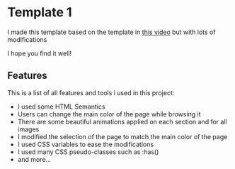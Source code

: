 # Template 1
I made this template based on the template in 
<a href="https://www.youtube.com/watch?v=_-eh8cwGGwg&list=PLDoPjvoNmBAzhFD3niPAa1C1gXG4cs14J&index=3">this video</a>
 but with lots of modifications
 
 I hope you find it well!
 
 ## Features
 This is a list of all features and tools i used in this project:
 *  I used some HTML Semantics
 *  Users can change the main color of the page while browsing it
 *  There are some beautiful animations applied on each section and for all images
 *  I modified the selection of the page to match the main color of the page
 *  I used CSS variables to ease the modifications
 *  I used many CSS pseudo-classes such as :has()
 *  and more...

